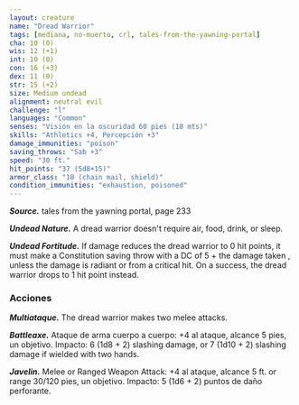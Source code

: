 ```yaml
---
layout: creature
name: "Dread Warrior"
tags: [mediana, no-muerto, crl, tales-from-the-yawning-portal]
cha: 10 (0)
wis: 12 (+1)
int: 10 (0)
con: 16 (+3)
dex: 11 (0)
str: 15 (+2)
size: Medium undead
alignment: neutral evil
challenge: "l"
languages: "Common"
senses: "Visión en la oscuridad 60 pies (18 mts)"
skills: "Athletics +4, Percepción +3"
damage_immunities: "poison"
saving_throws: "Sab +3"
speed: "30 ft."
hit_points: "37 (5d8+15)"
armor_class: "18 (chain mail, shield)"
condition_immunities: "exhaustion, poisoned"
---
```


***Source.*** tales from the yawning portal,  page 233

***Undead Nature.*** A dread warrior doesn't require air, food, drink, or sleep.

***Undead Fortitude.*** If damage reduces the dread warrior to 0 hit points, it must make a Constitution saving throw with a DC of 5 + the damage taken , unless the damage is radiant or from a critical hit. On a success, the dread warrior drops to 1 hit point instead.

### Acciones

***Multiataque.*** The dread warrior makes two melee attacks.

***Battleaxe.*** Ataque de arma cuerpo a cuerpo: +4 al ataque, alcance 5 pies, un objetivo. Impacto: 6 (1d8 + 2) slashing damage, or 7 (1d10 + 2) slashing damage if wielded with two hands.

***Javelin.*** Melee or Ranged Weapon Attack: +4 al ataque, alcance 5 ft. or range 30/120 pies, un objetivo. Impacto: 5 (1d6 + 2) puntos de daño perforante.